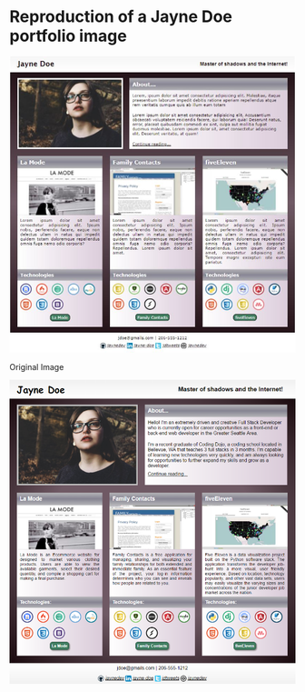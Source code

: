 <h1>Reproduction of a Jayne Doe portfolio image</h1>
<img src="jayne_doe.JPG">
<p>Original Image</p>
<img src="original_portfolio.png">